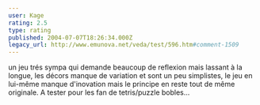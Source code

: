 ```yaml
---
user: Kage
rating: 2.5
type: rating
published: 2004-07-07T18:26:34.000Z
legacy_url: http://www.emunova.net/veda/test/596.htm#comment-1509
---
```

un jeu trés sympa qui demande beaucoup de reflexion mais lassant à la longue, les décors manque de variation et sont un peu simplistes, le jeu en lui-même manque d'inovation mais le principe en reste tout de même originale. A tester pour les fan de tetris/puzzle bobles...